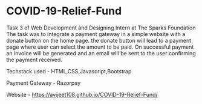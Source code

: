 # COVID-19-Relief-Fund

Task 3 of  Web Development and Designing Intern at The Sparks Foundation
The task was to integrate a payment gateway in a simple website with a donate button on the home page. the donate button will lead to a payment page where user can select the amount to be paid. On successful payment an invoice will be generated and an email will be sent to the user confirming the payment received.

Techstack used - HTML,CSS,Javascript,Bootstrap

Payment Gateway - Razorpay

Website - https://avijeet108.github.io/COVID-19-Relief-Fund/
